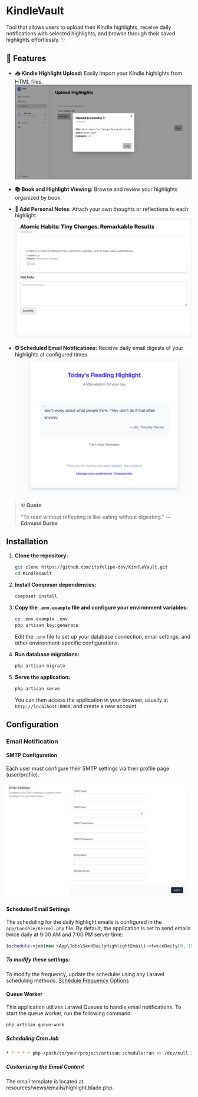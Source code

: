 # KindleVault
Tool that allows users to upload their Kindle highlights, receive daily notifications with selected highlights, and browse through their saved highlights effortlessly. ✨



## 🚀 Features

* **📥 Kindle Highlight Upload:** Easily import your Kindle highlights from HTML files.
![Highlight Upload](https://github.com/itsfelipe-dev/KindleVault/blob/main/docs/assets/upload_highlight.png?raw=true)

* **📚 Book and Highlight Viewing:** Browse and review your highlights organized by book.
* **📝 Add Personal Notes**: Attach your own thoughts or reflections to each highlight.
![Highlight View](https://github.com/itsfelipe-dev/kindleVault/blob/main/docs/assets/view_highlight.png?raw=true)

* **⏰ Scheduled Email Notifications:** Receive daily email digests of your highlights at configured times.  
![Email Notifications](https://github.com/itsfelipe-dev/KindleVault/blob/main/docs/assets/email_notification.png?raw=true)

> **✨ Quote**
>
> "To read without reflecting is like eating without digesting."
— **Edmund Burke**

## Installation

1.  **Clone the repository:**

    ```bash
    git clone https://github.com/itsfelipe-dev/KindleVault.git
    cd KindleVault
    ```

2.  **Install Composer dependencies:**

    ```bash
    composer install
    ```

3.  **Copy the `.env.example` file and configure your environment variables:**

    ```bash
    cp .env.example .env
    php artisan key:generate
    ```

    Edit the `.env` file to set up your database connection, email settings, and other environment-specific configurations.

4.  **Run database migrations:**

    ```bash
    php artisan migrate
    ```

5.  **Serve the application:**

    ```bash
    php artisan serve
    ```

    You can then access the application in your browser, usually at `http://localhost:8000`, and create a new account.


## Configuration
### Email Notification 
#### SMTP Configuration
Each user must configure their SMTP settings via their profile page (user/profile).

![SMTP Settings](https://github.com/itsfelipe-dev/kindleVault/blob/main/docs/assets/smtp_settings.png?raw=true)

#### Scheduled Email Settings

The scheduling for the daily highlight emails is configured in the `app/Console/Kernel.php` file. By default, the application is set to send emails twice daily at 9:00 AM and 7:00 PM server time:

```php
$schedule->job(new \App\Jobs\SendDailyHighlightEmail)->twiceDaily(9, 19);
```

##### To modify these settings:
To modify the frequency, update the scheduler using any Laravel scheduling methods.
[Schedule Frequency Options](https://laravel.com/docs/11.x/scheduling#schedule-frequency-options)
#### Queue Worker

This application utilizes Laravel Queues to handle email notifications. To start the queue worker, run the following command:

```bash
php artisan queue:work
```

##### Scheduling Cron Job
```bash
* * * * * php /path/to/your/project/artisan schedule:run >> /dev/null 2>&1
```
##### Customizing the Email Content
The email template is located at resources/views/emails/highlight.blade.php.
